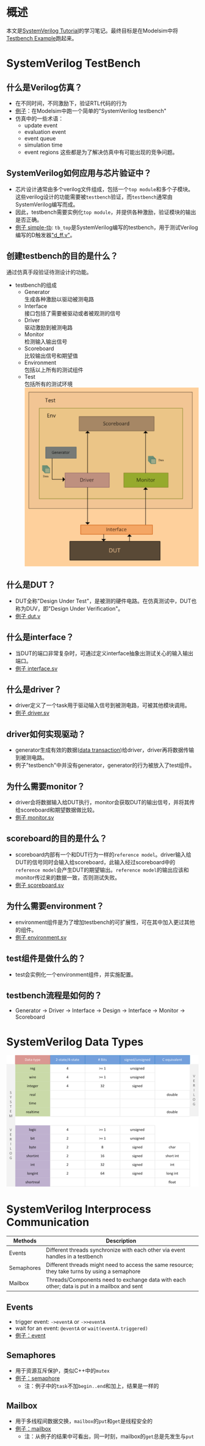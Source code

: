 # 概述
本文是[SystemVerilog Tutorial](https://www.chipverify.com/systemverilog/systemverilog-tutorial)的学习笔记。最终目标是在Modelsim中将[Testbench Example](https://www.chipverify.com/systemverilog/systemverilog-testbench-example-1)跑起来。

# SystemVerilog TestBench
## 什么是Verilog仿真？
* 在不同时间，不同激励下，验证RTL代码的行为
* [例子](./code/simulation/hello.sv)：在Modelsim中跑一个简单的"SystemVerilog testbench"
* 仿真中的一些术语：
    - update event
    - evaluation event
    - event queue
    - simulation time
    - event regions
这些都是为了解决仿真中有可能出现的竞争问题。

## SystemVerilog如何应用与芯片验证中？
* 芯片设计通常由多个verilog文件组成，包括一个`top module`和多个子模块。这些verilog设计的功能需要被`testbench`验证，而`testbench`通常由SystemVerilog编写而成。
* 因此，testbench需要实例化`top module`，并提供各种激励，验证模块的输出是否正确。
* [例子 simple-tb](./code/simple-tb/tb_top.sv): `tb_top`是SystemVerilog编写的testbench，用于测试Verilog编写的D触发器["d_ff.v"](./code/simple-tb/d_ff.v)。

## 创建testbench的目的是什么？
通过仿真手段验证待测设计的功能。
* testbench的组成
    - Generator<br>
    生成各种激励以驱动被测电路
    - Interface<br>
    接口包括了需要被驱动或者被观测的信号
    - Driver<br>
    驱动激励到被测电路
    - Monitor<br>
    检测输入输出信号
    - Scoreboard<br>
    比较输出信号和期望值
    - Environment<br>
    包括以上所有的测试组件
    - Test<br>
    包括所有的测试环境
![testbench](./code/testbenchComponent.png)

## 什么是DUT？
* DUT全称"Design Under Test"，是被测的硬件电路。在仿真测试中，DUT也称为DUV，即"Design Under Verification"。
* [例子 dut.v](./code/testbench/dut.v)

## 什么是interface？
* 当DUT的端口非常复杂时，可通过定义interface抽象出测试关心的输入输出端口。
* [例子 interface.sv](./code/testbench/interface.sv)

## 什么是driver？
* driver定义了一个task用于驱动输入信号到被测电路，可被其他模块调用。
* [例子 driver.sv](./code/testbench/driver.sv)

## driver如何实现驱动？
* generator生成有效的数据([data transaction](./code/testbench/data.sv))给driver，driver再将数据传输到被测电路。
* 例子"testbench"中并没有generator，generator的行为被放入了test组件。

## 为什么需要monitor？
* driver会将数据输入给DUT执行，monitor会获取DUT的输出信号，并将其传给scoreboard和期望数据做比较。
* [例子 monitor.sv](./code/testbench/scoreboard.sv)

## scoreboard的目的是什么？
* scoreboard内部有一个和DUT行为一样的`reference model`。driver输入给DUT的信号同时会输入给scoreboard，此输入经过scoreboard中的`reference model`会产生DUT的期望输出。`reference model`的输出应该和monitor传过来的数据一致，否则测试失败。
* [例子 scoreboard.sv](./code/testbench/scoreboard.sv)

## 为什么需要environment？
* environment组件是为了增加testbench的可扩展性，可在其中加入更过其他的组件。
* [例子 environment.sv](./code/testbench/environment.sv)

## test组件是做什么的？
* test会实例化一个environment组件，并实施配置。

## testbench流程是如何的？
* Generator -> Driver -> Interface -> Design -> Interface -> Monitor -> Scoreboard

# SystemVerilog Data Types
![data-type](./code/data-types.png)

# SystemVerilog Interprocess Communication
Methods    | Description
-----------| -----------
Events     | Different threads synchronize with each other via event handles in a testbench
Semaphores | Different threads might need to access the same resource; they take turns by using a semaphore
Mailbox    | Threads/Components need to exchange data with each other; data is put in a mailbox and sent

## Events
* trigger event: `->eventA` or `->>eventA`
* wait for an event: `@eventA` or `wait(eventA.triggered)`
* [例子：event](./code/event/tb.sv)

## Semaphores
* 用于资源互斥保护，类似C++中的`mutex`
* [例子：semaphore](./code/semaphore/tb.sv)
    * 注：例子中的`task`不加`begin..end`和加上，结果是一样的

## Mailbox
* 用于多线程间数据交换，`mailbox`的`put`和`get`是线程安全的
* [例子：mailbox](./code/mailbox/tb.sv)
    * 注：从例子的结果中可看出，同一时刻，mailbox的`get`总是先发生与`put`